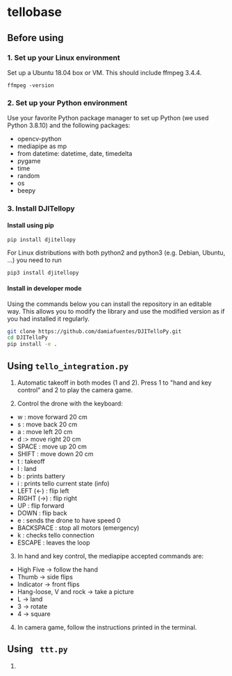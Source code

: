 # tellobase
## Before using

### 1. Set up your Linux environment

Set up a Ubuntu 18.04 box or VM. This should include ffmpeg 3.4.4.
~~~
ffmpeg -version
~~~

### 2. Set up your Python environment

Use your favorite Python package manager to set up Python (we used Python 3.8.10) and the following packages:

* opencv-python 
* mediapipe as mp
* from datetime: datetime, date, timedelta
* pygame
* time
* random
* os
* beepy

### 3. Install DJITellopy

#### Install using pip

```pip install djitellopy```

For Linux distributions with both python2 and python3 (e.g. Debian, Ubuntu, ...) you need to run

```pip3 install djitellopy```

#### Install in developer mode
Using the commands below you can install the repository in an editable way. This allows you to modify the library and use the modified version as if you had installed it regularly.

```bash
git clone https://github.com/damiafuentes/DJITelloPy.git
cd DJITelloPy
pip install -e .
```

## Using ```tello_integration.py```

1. Automatic takeoff in both modes (1 and 2). Press 1 to "hand and key control" and 2 to play the camera game.

2. Control the drone with the keyboard:

- w : move forward 20 cm
- s : move back 20 cm
- a : move left 20 cm
- d :> move right 20 cm
- SPACE : move up 20 cm
- SHIFT : move down 20 cm
- t : takeoff
- l : land
- b : prints battery
- i : prints tello current state (info)
- LEFT (<-) : flip left
- RIGHT (->) : flip right
- UP : flip forward
- DOWN : flip back
- e : sends the drone to have speed 0
- BACKSPACE : stop all motors (emergency)
- k : checks tello connection
- ESCAPE : leaves the loop

3. In hand and key control, the mediapipe accepted commands are:
- High Five -> follow the hand
- Thumb -> side flips
- Indicator -> front flips
- Hang-loose, V and rock -> take a picture
- L -> land
- 3 -> rotate
- 4 -> square

4. In camera game, follow the instructions printed in the terminal.

## Using ``` ttt.py```

1.
